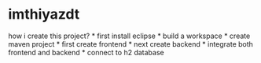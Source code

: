 # imthiyazdt
how i create this project?
         * first install eclipse
         * build a workspace
         * create maven project
         * first create frontend
         * next create   backend
         * integrate both frontend and backend
         * connect to h2 database
         